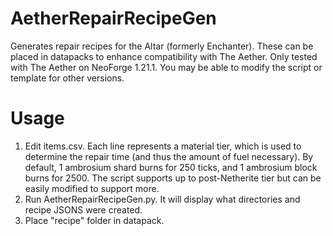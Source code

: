 # AetherRepairRecipeGen

Generates repair recipes for the Altar (formerly Enchanter). These can be placed in datapacks to enhance compatibility with The Aether.
Only tested with The Aether on NeoForge 1.21.1. You may be able to modify the script or template for other versions.

# Usage
1. Edit items.csv. Each line represents a material tier, which is used to determine the repair time (and thus the amount of fuel necessary). By default, 1 ambrosium shard burns for 250 ticks, and 1 ambrosium block burns for 2500. The script supports up to post-Netherite tier but can be easily modified to support more.
2. Run AetherRepairRecipeGen.py. It will display what directories and recipe JSONS were created.
3. Place "recipe" folder in datapack.